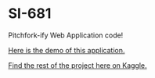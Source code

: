 # SI-681
Pitchfork-ify Web Application code!

<a href="https://youtu.be/FhgsgDh5khU"> Here is the demo of this application. </a>

<a href="https://www.kaggle.com/kelleys/notebook4854e0bdb3"> Find the rest of the project here on Kaggle. </a>
